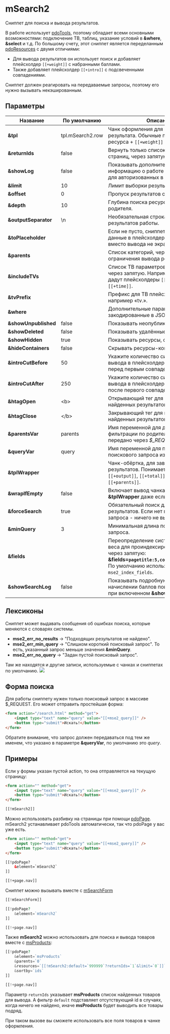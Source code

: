# mSearch2

Сниппет для поиска и вывода результатов.

В работе использует [pdoTools][1], поэтому обладает всеми основными возможностями: подключение ТВ, таблиц, указание условий в **&where**, **&select** и т.д.
По большому счету, этот сниппет является переделанным [pdoResources][2] с двумя отличиями:

* Для вывода результатов он использует поиск и добавляет плейсхолдер `[[+weight]]` с набранными баллами.
* Также добавляет плейсхолдер `[[+intro]]` с подсвеченными совпадениями.

Сниппет должен реагировать на передаваемые запросы, поэтому его нужно вызывать некэшированным.

## Параметры

| Название             | По умолчанию     | Описание                                                                                                                                                                            |
| -------------------- | ---------------- | ----------------------------------------------------------------------------------------------------------------------------------------------------------------------------------- |
| **&tpl**             | tpl.mSearch2.row | Чанк оформления для каждого результата. Обычные плейсхолдеры ресурса + `[[+weight]]` и `[[+intro]]`.                                                                                |
| **&returnIds**       | false            | Вернуть только список id подходящих страниц, через запятую.                                                                                                                         |
| **&showLog**         | false            | Показывать дополнительную информацию о работе сниппета. Только для авторизованных в контекте «mgr».                                                                                 |
| **&limit**           | 10               | Лимит выборки результатов.                                                                                                                                                          |
| **&offset**          | 0                | Пропуск результатов с начала выборки.                                                                                                                                               |
| **&depth**           | 10               | Глубина поиска ресурсов от каждого родителя.                                                                                                                                        |
| **&outputSeparator** | \n               | Необязательная строка для разделения результатов работы.                                                                                                                            |
| **&toPlaceholder**   |                  | Если не пусто, сниппет сохранит все данные в плейсхолдер с этим именем, вместо вывода не экран.                                                                                     |
| **&parents**         |                  | Список категорий, через запятую, для ограничения вывода результатов.                                                                                                                |
| **&includeTVs**      |                  | Список ТВ параметров для выборки, через запятую. Например: «action,time» дадут плейсхолдеры `[[+action]]` и `[[+time]]`.                                                            |
| **&tvPrefix**        |                  | Префикс для ТВ плейсхолдеров, например «tv.».                                                                                                                                       |
| **&where**           |                  | Дополнительные параметры выборки, закодированные в JSON.                                                                                                                            |
| **&showUnpublished** | false            | Показывать неопубликованные товары.                                                                                                                                                 |
| **&showDeleted**     | false            | Показывать удалённые ресурсы.                                                                                                                                                       |
| **&showHidden**      | true             | Показывать ресурсы, скрытые в меню.                                                                                                                                                 |
| **&hideContainers**  | false            | Скрывать ресурсы-контейнеры.                                                                                                                                                        |
| **&introCutBefore**  | 50               | Укажите количество символов для вывода в плейсхолдере `[[+intro]]` перед первым совпадением в тексте.                                                                               |
| **&introCutAfter**   | 250              | Укажите количество символов для вывода в плейсхолдере `[[+intro]]` после первого совпадения в тексте.                                                                               |
| **&htagOpen**        | &lt;b&gt;        | Открывающий тег для подсветки найденных результатов в `[[+intro]]`.                                                                                                                 |
| **&htagClose**       | &lt;/b&gt;       | Закрывающий тег для подсветки найденных результатов в `[[+intro]]`.                                                                                                                 |
| **&parentsVar**      | parents          | Имя переменной для дополнительной фильтрации по родителям. Может быть передано через *$_REQUEST*.                                                                                   |
| **&queryVar**        | query            | Имя переменной для получения поискового запроса из $_REQUEST.                                                                                                                       |
| **&tplWrapper**      |                  | Чанк-обёртка, для заворачивания всех результатов. Понимает плейсхолдеры: `[[+output]]`, `[[+total]]`, `[[+query]]` и `[[+parents]]`.                                                |
| **&wrapIfEmpty**     | false            | Включает вывод чанка-обертки **&tplWrapper** даже если результатов нет.                                                                                                             |
| **&forceSearch**     | true             | Обязательный поиск для вывода результатов. Если нет поискового запроса - ничего не выводится.                                                                                       |
| **&minQuery**        | 3                | Минимальная длина поискового запроса.                                                                                                                                               |
| **&fields**          |                  | Переопределение системной настройки веса для проиндексированных полей, через запятую: **&fields=`pagetitle:5,content:3,comment:1`**. По умолчанию используется `mse2_index_fields`. |
| **&showSearchLog**   | false            | Показывать подробную информацию о начислении баллов поиска ресурсам при включенном **&showLog**.                                                                                    |

## Лексиконы

Сниппет может выдавать сообщения об ошибках поиска, которые меняются с словарях системы.

* **mse2_err_no_results** &rarr; "Подходящих результатов не найдено".
* **mse2_err_min_query** &rarr; "Слишком короткий поисковый запрос". То есть, указанный запрос меньше значения **&minQuery**.
* **mse2_err_no_query** &rarr; "Задан пустой поисковый запрос".

Там же находятся и другие записи, используемые с чанках и сниппетах по умолчанию.
[![](https://file.modx.pro/files/2/e/b/2eb17463d4da9ddaa25bb0f80f197d8cs.jpg)](https://file.modx.pro/files/2/e/b/2eb17463d4da9ddaa25bb0f80f197d8c.png)

## Форма поиска

Для работы сниппету нужен только поисковый запрос в массиве $_REQUEST. Его может отправить простейшая форма:

```html
<form action="/search.html" method="get">
    <input type="text" name="query" value="[[+mse2_query]]" />
    <button type="submit">Искать!</button>
</form>
```

Обратите внимание, что запрос должен передаваться под тем же именем, что указано в параметре **&queryVar**, по умолчанию это *query*.

## Примеры

Если у формы указан пустой action, то она отправляется на текущую страницу:

```html
<form action="" method="get">
    <input type="text" name="query" value="[[+mse2_query]]" />
    <button type="submit">Искать!</button>
</form>

[[!mSearch2]]
```

Можно использовать разбивку на страницы при помощи [pdoPage][3]. mSearch2 устанавливает pdoTools автоматически, так что pdoPage у вас уже есть.

```html
<form action="" method="get">
    <input type="text" name="query" value="[[+mse2_query]]" />
    <button type="submit">Искать!</button>
</form>

[[!pdoPage?
    &element=`mSearch2`
]]

[[!+page.nav]]
```

Сниппет можно вызывать вместе с [mSearchForm][4]

```php
[[!mSearchForm]]

[[!pdoPage?
    &element=`mSearch2`
]]

[[!+page.nav]]
```

Также **mSearch2** можно использовать для поиска и вывода товаров вместе с [msProducts][5]:

```php
[[!pdoPage?
    &element=`msProducts`
    &parents=`0`
    &resources=`[[!mSearch2:default=`999999`?returnIds=`1`&limit=`0`]]`
    &sortby=`ids`
]]

[[!+page.nav]]
```

Параметр `returnIds` указывает **msProducts** список найденных товаров для вывода.
А фильтр `default` подставляет отсутствующий id в случаях, когда ничего не найдено, иначе **msProducts** будет выводить все товары подряд.

При таком вызове вы сможете использовать все поля товаров в чанке оформления.

[1]: /ru/01_Компоненты/01_pdoTools
[2]: /ru/01_Компоненты/01_pdoTools/01_Сниппеты/01_pdoResources.md
[3]: /ru/01_Компоненты/01_pdoTools/01_Сниппеты/03_pdoPage.md
[4]: /ru/01_Компоненты/03_mSearch2/01_Сниппеты/03_mSearchForm.md
[5]: /ru/01_Компоненты/02_miniShop2/02_Сниппеты/01_msProducts.md
